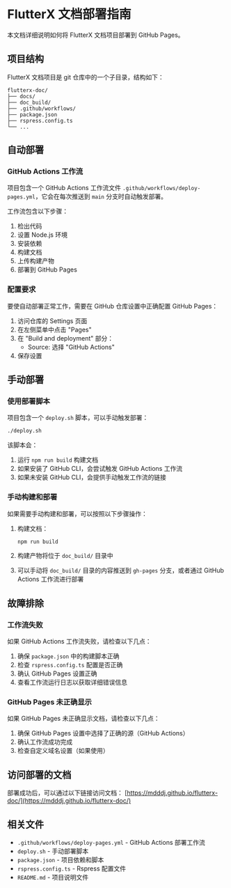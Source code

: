 # FlutterX 文档部署指南

本文档详细说明如何将 FlutterX 文档项目部署到 GitHub Pages。

## 项目结构

FlutterX 文档项目是 git 仓库中的一个子目录，结构如下：

```
flutterx-doc/
├── docs/
├── doc_build/
├── .github/workflows/
├── package.json
├── rspress.config.ts
└── ...
```

## 自动部署

### GitHub Actions 工作流

项目包含一个 GitHub Actions 工作流文件 `.github/workflows/deploy-pages.yml`，它会在每次推送到 `main` 分支时自动触发部署。

工作流包含以下步骤：
1. 检出代码
2. 设置 Node.js 环境
3. 安装依赖
4. 构建文档
5. 上传构建产物
6. 部署到 GitHub Pages

### 配置要求

要使自动部署正常工作，需要在 GitHub 仓库设置中正确配置 GitHub Pages：

1. 访问仓库的 Settings 页面
2. 在左侧菜单中点击 "Pages"
3. 在 "Build and deployment" 部分：
   - Source: 选择 "GitHub Actions"
4. 保存设置

## 手动部署

### 使用部署脚本

项目包含一个 `deploy.sh` 脚本，可以手动触发部署：

```bash
./deploy.sh
```

该脚本会：
1. 运行 `npm run build` 构建文档
2. 如果安装了 GitHub CLI，会尝试触发 GitHub Actions 工作流
3. 如果未安装 GitHub CLI，会提供手动触发工作流的链接

### 手动构建和部署

如果需要手动构建和部署，可以按照以下步骤操作：

1. 构建文档：
   ```bash
   npm run build
   ```

2. 构建产物将位于 `doc_build/` 目录中

3. 可以手动将 `doc_build/` 目录的内容推送到 `gh-pages` 分支，或者通过 GitHub Actions 工作流进行部署

## 故障排除

### 工作流失败

如果 GitHub Actions 工作流失败，请检查以下几点：

1. 确保 `package.json` 中的构建脚本正确
2. 检查 `rspress.config.ts` 配置是否正确
3. 确认 GitHub Pages 设置正确
4. 查看工作流运行日志以获取详细错误信息

### GitHub Pages 未正确显示

如果 GitHub Pages 未正确显示文档，请检查以下几点：

1. 确保 GitHub Pages 设置中选择了正确的源（GitHub Actions）
2. 确认工作流成功完成
3. 检查自定义域名设置（如果使用）

## 访问部署的文档

部署成功后，可以通过以下链接访问文档：
[https://mdddj.github.io/flutterx-doc/](https://mdddj.github.io/flutterx-doc/)

## 相关文件

- `.github/workflows/deploy-pages.yml` - GitHub Actions 部署工作流
- `deploy.sh` - 手动部署脚本
- `package.json` - 项目依赖和脚本
- `rspress.config.ts` - Rspress 配置文件
- `README.md` - 项目说明文件
